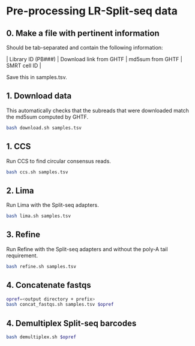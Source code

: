 # Pre-processing LR-Split-seq data

## 0. Make a file with pertinent information

Should be tab-separated and contain the following information:

| Library ID (PB###) | Download link from GHTF | md5sum from GHTF | SMRT cell ID |

Save this in samples.tsv.

## 1. Download data

This automatically checks that the subreads that were downloaded match the md5sum computed by GHTF.

```bash
bash download.sh samples.tsv
```

## 1. CCS

Run CCS to find circular consensus reads.

```bash
bash ccs.sh samples.tsv
```

## 2. Lima

Run Lima with the Split-seq adapters.

```bash
bash lima.sh samples.tsv
```

## 3. Refine

Run Refine with the Split-seq adapters and without the poly-A tail requirement.

```bash
bash refine.sh samples.tsv
```
## 4. Concatenate fastqs
```bash
opref=<output directory + prefix>
bash concat_fastqs.sh samples.tsv $opref
```

## 4. Demultiplex Split-seq barcodes
```bash
bash demultiplex.sh $opref
```
